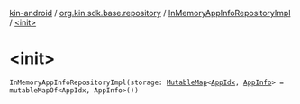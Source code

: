 [kin-android](../../index.md) / [org.kin.sdk.base.repository](../index.md) / [InMemoryAppInfoRepositoryImpl](index.md) / [&lt;init&gt;](./-init-.md)

# &lt;init&gt;

`InMemoryAppInfoRepositoryImpl(storage: `[`MutableMap`](https://kotlinlang.org/api/latest/jvm/stdlib/kotlin.collections/-mutable-map/index.html)`<`[`AppIdx`](../../org.kin.sdk.base.models/-app-idx/index.md)`, `[`AppInfo`](../../org.kin.sdk.base.models/-app-info/index.md)`> = mutableMapOf<AppIdx, AppInfo>())`